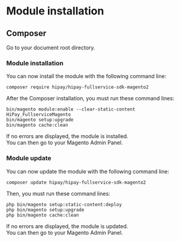 # Module installation

## Composer

Go to your document root directory.

### Module installation

You can now install the module with the following command line:

```shell
composer require hipay/hipay-fullservice-sdk-magento2
```

After the Composer installation, you must run these command lines:  

`bin/magento module:enable --clear-static-content HiPay_FullserviceMagento`  
`bin/magento setup:upgrade`  
`bin/magento cache:clean`  

If no errors are displayed, the module is installed.  
You can then go to your Magento Admin Panel.

### Module update

You can now update the module with the following command line:

```shell
composer update hipay/hipay-fullservice-sdk-magento2
```

Then, you must run these command lines:  

```shell
php bin/magento setup:static-content:deploy
php bin/magento setup:upgrade
php bin/magento cache:clean
```

If no errors are displayed, the module is updated.  
You can then go to your Magento Admin Panel.

